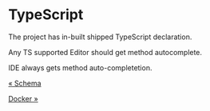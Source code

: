# TypeScript

The project has in-built shipped TypeScript declaration.

Any TS supported Editor should get method autocomplete.

IDE always gets method auto-completetion.

[&laquo; Schema](./schema.md)

[Docker &raquo;](./docker.md)
